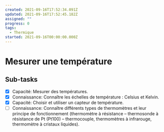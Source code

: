 ```yaml
---
created: 2021-09-16T17:52:34.091Z
updated: 2021-09-16T17:52:45.182Z
assigned: ""
progress: 0
tags:
  - Thermique
started: 2021-09-16T00:00:00.000Z
---
```


# Mesurer une température

## Sub-tasks

- [x] Capacité: Mesurer des températures.
- [x] Connaissance: Connaître les échelles de température : Celsius et Kelvin.
- [x] Capacité: Choisir et utiliser un capteur de température.
- [ ] Connaissance: Connaître différents types de thermomètres et leur principe de fonctionnement (thermomètre à résistance – thermosonde à résistance de Pt (Pt100) – thermocouple, thermomètres à infrarouge, thermomètre à cristaux liquides).
